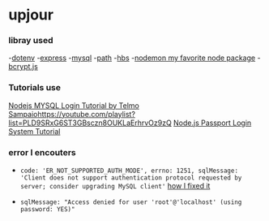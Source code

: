 # upjour





### libray used
-[dotenv](https://www.npmjs.com/package/dotenv)
-[express](https://www.npmjs.com/package/express)
-[mysql](https://www.npmjs.com/package/mysql)
-[path](https://www.npmjs.com/package/path)
-[hbs](https://www.npmjs.com/package/hbs)
-[nodemon my favorite node package](https://www.npmjs.com/package/nodemon)
-[bcrypt.js](https://github.com/dcodeIO/bcrypt.js#bcryptjs)


### Tutorials use
[Nodejs MYSQL Login Tutorial  by Telmo Sampaio](https://www.example.com)https://youtube.com/playlist?list=PLD9SRxG6ST3GBsczn8OUKLaErhrvOz9zQ
[ Node.js Passport Login System Tutorial ](https://www.youtube.com/watch?v=-RCnNyD0L-s&t=20s)

### error I encouters 
- `code: 'ER_NOT_SUPPORTED_AUTH_MODE',
  errno: 1251,
  sqlMessage: 'Client does not support authentication protocol requested by server; consider upgrading MySQL client'` [how I fixed it](https://stackoverflow.com/questions/52815608/er-not-supported-auth-mode-client-does-not-support-authentication-protocol-requ)

- `sqlMessage: "Access denied for user 'root'@'localhost' (using password: YES)"`








